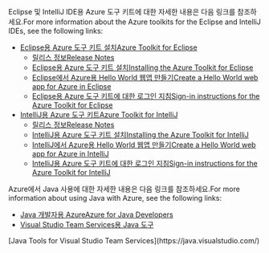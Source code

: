 <span data-ttu-id="94fe2-101">Eclipse 및 IntelliJ IDE용 Azure 도구 키트에 대한 자세한 내용은 다음 링크를 참조하세요.</span><span class="sxs-lookup"><span data-stu-id="94fe2-101">For more information about the Azure toolkits for the Eclipse and IntelliJ IDEs, see the following links:</span></span>

* [<span data-ttu-id="94fe2-102">Eclipse용 Azure 도구 키트 설치</span><span class="sxs-lookup"><span data-stu-id="94fe2-102">Azure Toolkit for Eclipse</span></span>](../eclipse/azure-toolkit-for-eclipse.md) 
  * [<span data-ttu-id="94fe2-103">릴리스 정보</span><span class="sxs-lookup"><span data-stu-id="94fe2-103">Release Notes</span></span>](https://github.com/Microsoft/azure-tools-for-java/releases) 
  * [<span data-ttu-id="94fe2-104">Eclipse용 Azure 도구 키트 설치</span><span class="sxs-lookup"><span data-stu-id="94fe2-104">Installing the Azure Toolkit for Eclipse</span></span>](../eclipse/azure-toolkit-for-eclipse-installation.md) 
  * [<span data-ttu-id="94fe2-105">Eclipse에서 Azure용 Hello World 웹앱 만들기</span><span class="sxs-lookup"><span data-stu-id="94fe2-105">Create a Hello World web app for Azure in Eclipse</span></span>](../eclipse/azure-toolkit-for-eclipse-create-hello-world-web-app.md) 
  * [<span data-ttu-id="94fe2-106">Eclipse용 Azure 도구 키트에 대한 로그인 지침</span><span class="sxs-lookup"><span data-stu-id="94fe2-106">Sign-in instructions for the Azure Toolkit for Eclipse</span></span>](../eclipse/azure-toolkit-for-eclipse-sign-in-instructions.md) 
* [<span data-ttu-id="94fe2-107">IntelliJ용 Azure 도구 키트</span><span class="sxs-lookup"><span data-stu-id="94fe2-107">Azure Toolkit for IntelliJ</span></span>](../intellij/azure-toolkit-for-intellij.md) 
  * [<span data-ttu-id="94fe2-108">릴리스 정보</span><span class="sxs-lookup"><span data-stu-id="94fe2-108">Release Notes</span></span>](https://github.com/Microsoft/azure-tools-for-java/releases) 
  * [<span data-ttu-id="94fe2-109">IntelliJ용 Azure 도구 키트 설치</span><span class="sxs-lookup"><span data-stu-id="94fe2-109">Installing the Azure Toolkit for IntelliJ</span></span>](../intellij/azure-toolkit-for-intellij-installation.md) 
  * [<span data-ttu-id="94fe2-110">IntelliJ에서 Azure용 Hello World 웹앱 만들기</span><span class="sxs-lookup"><span data-stu-id="94fe2-110">Create a Hello World web app for Azure in IntelliJ</span></span>](../intellij/azure-toolkit-for-intellij-create-hello-world-web-app.md) 
  * [<span data-ttu-id="94fe2-111">IntelliJ용 Azure 도구 키트에 대한 로그인 지침</span><span class="sxs-lookup"><span data-stu-id="94fe2-111">Sign-in instructions for the Azure Toolkit for IntelliJ</span></span>](../intellij/azure-toolkit-for-intellij-sign-in-instructions.md) 

<span data-ttu-id="94fe2-112">Azure에서 Java 사용에 대한 자세한 내용은 다음 링크를 참조하세요.</span><span class="sxs-lookup"><span data-stu-id="94fe2-112">For more information about using Java with Azure, see the following links:</span></span> 

* [<span data-ttu-id="94fe2-113">Java 개발자용 Azure</span><span class="sxs-lookup"><span data-stu-id="94fe2-113">Azure for Java Developers</span></span>](https://docs.microsoft.com/java/azure/) 
* <span data-ttu-id="94fe2-114">[Visual Studio Team Services용 Java 도구](https://java.visualstudio.com/) 
<!-- TODO: Add URLs for Java in VSCode here --></span><span class="sxs-lookup"><span data-stu-id="94fe2-114">[Java Tools for Visual Studio Team Services](https://java.visualstudio.com/) 
<!-- TODO: Add URLs for Java in VSCode here --></span></span> 
